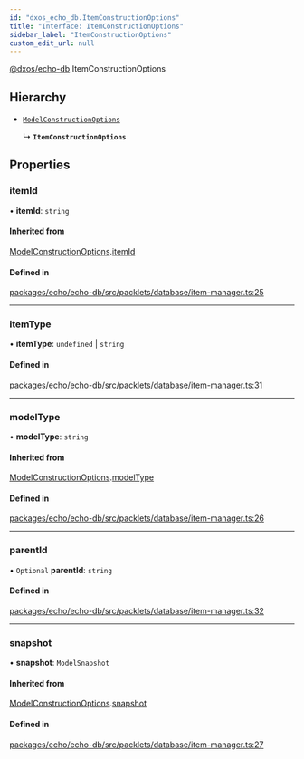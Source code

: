 ```yaml
---
id: "dxos_echo_db.ItemConstructionOptions"
title: "Interface: ItemConstructionOptions"
sidebar_label: "ItemConstructionOptions"
custom_edit_url: null
---
```


[@dxos/echo-db](../modules/dxos_echo_db.md).ItemConstructionOptions

## Hierarchy

- [`ModelConstructionOptions`](dxos_echo_db.ModelConstructionOptions.md)

  ↳ **`ItemConstructionOptions`**

## Properties

### itemId

• **itemId**: `string`

#### Inherited from

[ModelConstructionOptions](dxos_echo_db.ModelConstructionOptions.md).[itemId](dxos_echo_db.ModelConstructionOptions.md#itemid)

#### Defined in

[packages/echo/echo-db/src/packlets/database/item-manager.ts:25](https://github.com/dxos/protocols/blob/c793f0fed/packages/echo/echo-db/src/packlets/database/item-manager.ts#L25)

___

### itemType

• **itemType**: `undefined` \| `string`

#### Defined in

[packages/echo/echo-db/src/packlets/database/item-manager.ts:31](https://github.com/dxos/protocols/blob/c793f0fed/packages/echo/echo-db/src/packlets/database/item-manager.ts#L31)

___

### modelType

• **modelType**: `string`

#### Inherited from

[ModelConstructionOptions](dxos_echo_db.ModelConstructionOptions.md).[modelType](dxos_echo_db.ModelConstructionOptions.md#modeltype)

#### Defined in

[packages/echo/echo-db/src/packlets/database/item-manager.ts:26](https://github.com/dxos/protocols/blob/c793f0fed/packages/echo/echo-db/src/packlets/database/item-manager.ts#L26)

___

### parentId

• `Optional` **parentId**: `string`

#### Defined in

[packages/echo/echo-db/src/packlets/database/item-manager.ts:32](https://github.com/dxos/protocols/blob/c793f0fed/packages/echo/echo-db/src/packlets/database/item-manager.ts#L32)

___

### snapshot

• **snapshot**: `ModelSnapshot`

#### Inherited from

[ModelConstructionOptions](dxos_echo_db.ModelConstructionOptions.md).[snapshot](dxos_echo_db.ModelConstructionOptions.md#snapshot)

#### Defined in

[packages/echo/echo-db/src/packlets/database/item-manager.ts:27](https://github.com/dxos/protocols/blob/c793f0fed/packages/echo/echo-db/src/packlets/database/item-manager.ts#L27)

